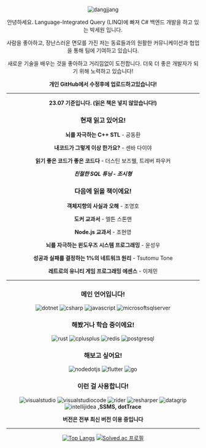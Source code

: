 <div align="center">
  
![dangjjang](https://capsule-render.vercel.app/api?type=Waving&color=auto&height=200&section=header&text=Dangjjang%20Github&fontSize=90)

안녕하세요. Language-Integrated Query (LINQ)에 빠져 C# 백엔드 개발을 하고 있는 박세원 입니다.

사람을 좋아하고, 장난스러운 면모를 가진 저는 동료들과의 원활한 커뮤니케이션과 협업을 통해 팀에 기여하고 있습니다.

새로운 기술을 배우는 것을 좋아하고 거리낌없이 도전합니다. 더욱 더 좋은 개발자가 되기 위해 노력하고 있습니다!

**개인 GitHub에서 수정후에 업로드하고있습니다!**

---

**23.07 기준입니다. (읽은 책은 넣지 않았습니다!)**
### 현재 읽고 있어요!
**뇌를 자극하는 C++ STL** - 공동환

**내코드가 그렇게 이상 한가요?** - 센바 다이야

**읽기 좋은 코드가 좋은 코드다** - 더스틴 보즈웰, 트레버 파우커

***친절한 SQL 튜닝 - 조시형***
### 다음에 읽을 책이에요!
**객체지향의 사실과 오해** - 조영호

**도커 교과서** - 엘튼 스톤맨

**Node.js 교과서** - 조현영

**뇌를 자극하는 윈도우즈 시스템 프로그래밍** - 윤성우

**성공과 실패를 결정하는 1%의 네트워크 원리** - Tsutomu Tone

**레트로의 유니티 게임 프로그래밍 에센스** - 이제민

---

### 메인 언어입니다!
![dotnet](https://img.shields.io/badge/dotnet-512BD4?style=&logo=dotnet&logoColor=#512BD4)
![csharp](https://img.shields.io/badge/csharp-239120?style=&logo=csharp&logoColor=#239120)
![javascript](https://img.shields.io/badge/javascript-F7DF1E?style=&logo=javascript&logoColor=#F7DF1E)
![microsoftsqlserver](https://img.shields.io/badge/microsoftsqlserver-CC2927?style=&logo=microsoftsqlserver&logoColor=#CC2927)

### 해봤거나 학습 중이에요!
![rust](https://img.shields.io/badge/rust-000000?style=&logo=rust&logoColor=#000000)
![cplusplus](https://img.shields.io/badge/cplusplus-00599C?style=&logo=cplusplus&logoColor=#00599C)
![redis](https://img.shields.io/badge/redis-DC382D?style=&logo=redis&logoColor=#DC382D)
![postgresql](https://img.shields.io/badge/postgresql-4169E1?style=&logo=postgresql&logoColor=#4169E1)

### 해보고 싶어요!
![nodedotjs](https://img.shields.io/badge/nodedotjs-339933?style=&logo=nodedotjs&logoColor=#339933)
![flutter](https://img.shields.io/badge/flutter-02569B?style=&logo=flutter&logoColor=#02569B)
![go](https://img.shields.io/badge/go-00ADD8?style=&logo=go&logoColor=#00ADD8)

### 이런 걸 사용합니다!
![visualstudio](https://img.shields.io/badge/visualstudio-5C2D91?style=&logo=visualstudio&logoColor=#5C2D91)
![visualstudiocode](https://img.shields.io/badge/visualstudiocode-007ACC?style=&logo=visualstudiocode&logoColor=#007ACC)
![rider](https://img.shields.io/badge/rider-000000?style=&logo=rider&logoColor=#000000)
![resharper](https://img.shields.io/badge/resharper-000000?style=&logo=resharper&logoColor=#000000)
![datagrip](https://img.shields.io/badge/datagrip-000000?style=&logo=datagrip&logoColor=#000000)
![intellijidea](https://img.shields.io/badge/intellijidea-000000?style=&logo=intellijidea&logoColor=#000000)
**,SSMS, dotTrace**

**버전은 전부 최신 버전 이용 중입니다**

---
[![Top Langs](https://github-readme-stats.vercel.app/api/top-langs/?username=dangjjang)](https://github.com/dangjjang/github-readme-stats)
[![Solved.ac 프로필](http://mazassumnida.wtf/api/v2/generate_badge?boj=zzange100)](https://solved.ac/zzange100)

</div>
